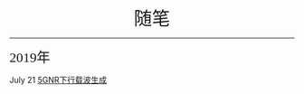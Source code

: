 <html>
  <head>
    <title>个人随笔</title>
  </head>
  <body>
    <center><font face="微软雅黑" size=6>随笔</font></center>
  </body>
</html>

-------
<html>
  <body>
    <font face="微软雅黑" size=5>2019年</font>
  </body>
</html>


July 21 [5GNR下行载波生成](/[2019-07-21]5GNR下行载波生成.html) 
